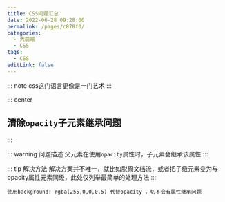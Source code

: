 ```yaml
---
title: CSS问题汇总
date: 2022-06-28 09:28:00
permalink: /pages/c878f0/
categories:
  - 大前端
  - CSS
tags:
  - CSS
editLink: false 
---
```

::: note
css这门语言更像是一门艺术
:::

::: center
## 清除`opacity`子元素继承问题
:::

::: warning 问题描述
父元素在使用`opacity`属性时，子元素会继承该属性
:::

::: tip 解决方法
解决方案并不唯一，就比如脱离文档流，或者把子级元素变为与opacity属性元素同级，此处仅列举最简单的处理方法
:::

```
使用background: rgba(255,0,0,0.5) 代替opacity ，切不会有属性继承问题
```